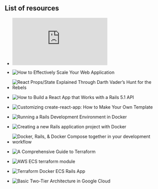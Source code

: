 ## List of resources


- ![Getting Started with Rails](http://guides.rubyonrails.org/getting_started.html)

- ![How to Effectively Scale Your Web Application](https://www.netguru.co/blog/effectively-scale-web-application)

- ![React Props/State Explained Through Darth Vader’s Hunt for the Rebels](https://medium.freecodecamp.org/react-props-state-explained-through-darth-vaders-hunt-for-the-rebels-8ee486576492)

- ![How to Build a React App that Works with a Rails 5.1 API](https://www.sitepoint.com/react-rails-5-1/)

- ![Customizing create-react-app: How to Make Your Own Template](https://auth0.com/blog/how-to-configure-create-react-app/)

- ![Running a Rails Development Environment in Docker](https://blog.codeship.com/running-rails-development-environment-docker/)

- ![Creating a new Rails application project with Docker](https://github.com/IcaliaLabs/guides/wiki/Creating-a-new-Rails-application-project-with-Docker)

- ![
Docker, Rails, & Docker Compose together in your development workflow](https://blog.carbonfive.com/2015/03/17/docker-rails-docker-compose-together-in-your-development-workflow/)

- ![A Comprehensive Guide to Terraform](https://blog.gruntwork.io/a-comprehensive-guide-to-terraform-b3d32832baca)

- ![AWS ECS terraform module](https://github.com/arminc/terraform-ecs)

- ![Terraform Docker ECS Rails App](https://github.com/kuldeep-surendra/terraform-docker-ecs-rails_app)

- ![Basic Two-Tier Architecture in Google Cloud](https://github.com/domingusj/terraform-rails)
